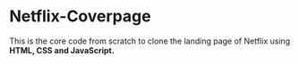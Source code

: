 # Netflix-Coverpage
This is the core code from scratch to clone the landing page of Netflix using **HTML, CSS and JavaScript.**
